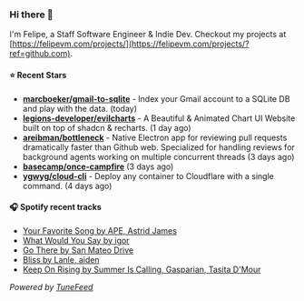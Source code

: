 ### Hi there 👋

I'm Felipe, a Staff Software Engineer & Indie Dev. Checkout my projects at [https://felipevm.com/projects/](https://felipevm.com/projects/?ref=github.com).

#### ⭐ Recent Stars
- **[marcboeker/gmail-to-sqlite](https://github.com/marcboeker/gmail-to-sqlite)** - Index your Gmail account to a SQLite DB and play with the data. (today)
- **[legions-developer/evilcharts](https://github.com/legions-developer/evilcharts)** - A Beautiful &amp; Animated Chart UI Website built on top of shadcn &amp; recharts. (1 day ago)
- **[areibman/bottleneck](https://github.com/areibman/bottleneck)** - Native Electron app for reviewing pull requests dramatically faster than Github web. Specialized for handling reviews for background agents working on multiple concurrent threads (3 days ago)
- **[basecamp/once-campfire](https://github.com/basecamp/once-campfire)** (3 days ago)
- **[ygwyg/cloud-cli](https://github.com/ygwyg/cloud-cli)** - Deploy any container to Cloudflare with a single command. (4 days ago)

#### 🎧 Spotify recent tracks
- [Your Favorite Song by APE, Astrid James](https://open.spotify.com/track/6DUoSZfPiO6XdSg1QZXJc0)
- [What Would You Say by igor](https://open.spotify.com/track/4kMN9xVC4gSVqlXSNxWXec)
- [Go There by San Mateo Drive](https://open.spotify.com/track/0ZBwEh3ToSQdPaOZkhG0QV)
- [Bliss by Lanle, aiden](https://open.spotify.com/track/25lEFq05NpR82h4uKlHKUR)
- [Keep On Rising by Summer Is Calling, Gasparian, Tasita D&#39;Mour](https://open.spotify.com/track/3YQ0ldJKhzgoIVy5vmAJZh)

_Powered by [TuneFeed](https://tunefeed.app?ref=github.com)_
